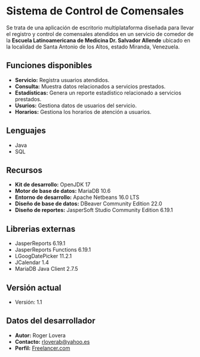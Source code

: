 # Sistema de Control de Comensales

Se trata de una aplicación de escritorio multiplataforma diseñada para llevar el 
registro y control de comensales atendidos en un servicio de comedor de la
**Escuela Latinoamericana de Medicina Dr. Salvador Allende** ubicado en la localidad 
de Santa Antonio de los Altos, estado Miranda, Venezuela.

## Funciones disponibles
- **Servicio:** Registra usuarios atendidos.
- **Consulta:** Muestra datos relacionados a servicios prestados.
- **Estadísticas:** Genera un reporte estadístico relacionado a servicios prestados.
- **Usurios:** Gestiona datos de usuarios del servicio.
- **Horarios:** Gestiona los horarios de atención a usuarios.

## Lenguajes
- Java
- SQL

## Recursos
- **Kit de desarrollo:** OpenJDK 17
- **Motor de base de datos:** MariaDB 10.6
- **Entorno de desarrollo:** Apache Netbeans 16.0 LTS
- **Diseño de base de datos:** DBeaver Community Edition 22.0
- **Diseño de reportes:** JasperSoft Studio Community Edition 6.19.1

## Librerias externas
- JasperReports 6.19.1
- JasperReports Functions 6.19.1
- LGoogDatePicker 11.2.1
- JCalendar 1.4
- MariaDB Java Client 2.7.5

## Versión actual
- Versión: 1.1

## Datos del desarrollador
- **Autor:** Roger Lovera
- **Contacto:** <rloverab@yahoo.es>
- **Perfil:** [Freelancer.com](https://www.freelancer.com/u/rloverab)